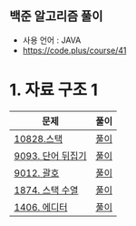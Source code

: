 ## 백준 알고리즘 풀이
- 사용 언어 : JAVA
- https://code.plus/course/41<br>

<h1>1. 자료 구조 1</h1>


|문제|풀이|
|------|---|
|[10828.스택](https://www.acmicpc.net/problem/10828)|[풀이](https://github.com/suwanyu/Algorithm/blob/master/src/Day1/Day1_10828_Stack.java)|
|[9093. 단어 뒤집기](https://www.acmicpc.net/problem/9093)|[풀이](https://github.com/suwanyu/Algorithm/blob/master/src/Day1/Day1_9093_WordFlip.java)|
|[9012. 괄호](https://www.acmicpc.net/problem/9012)|[풀이](https://github.com/suwanyu/Algorithm/blob/master/src/Day2/Day2_9012_Parenthesis.java)|
|[1874. 스택 수열](https://www.acmicpc.net/problem/1874)|[풀이](https://github.com/suwanyu/Algorithm/blob/master/src/Day2/Day2_1874_StackSequence.java)|
|[1406. 에디터](https://www.acmicpc.net/problem/1406)|[풀이](https://www.acmicpc.net/problem/1406)|
